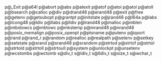 p@_Exit
p@a64l
p@abort
p@abs
p@atexit
p@atof
p@atoi
p@atol
p@atoll
p@bsearch
p@calloc
p@div
p@drand48
p@erand48
p@exit
p@free
p@getenv
p@getsubopt
p@grantpt
p@initstate
p@jrand48
p@l64a
p@labs
p@lcong48
p@ldiv
p@llabs
p@lldiv
p@lrand48
p@malloc
p@mblen
p@mbstowcs
p@mbtowc
p@mkstemp
p@mrand48
p@nrand48
p@posix_memalign
p@posix_openpt
p@ptsname
p@putenv
p@qsort
p@rand
p@rand_r
p@random
p@realloc
p@realpath
p@setenv
p@setkey
p@setstate
p@srand
p@srand48
p@srandom
p@strtod
p@strtof
p@strtol
p@strtold
p@strtoll
p@strtoull
p@system
p@unlockpt
p@unsetenv
p@wcstombs
p@wctomb
s@div_t
s@ldiv_t
s@lldiv_t
s@size_t
s@wchar_t